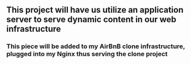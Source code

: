 ## This project will have us utilize an application server to serve dynamic content in our web infrastructure

### This piece will be added to my AirBnB clone infrastructure, plugged into my Nginx thus serving the clone project